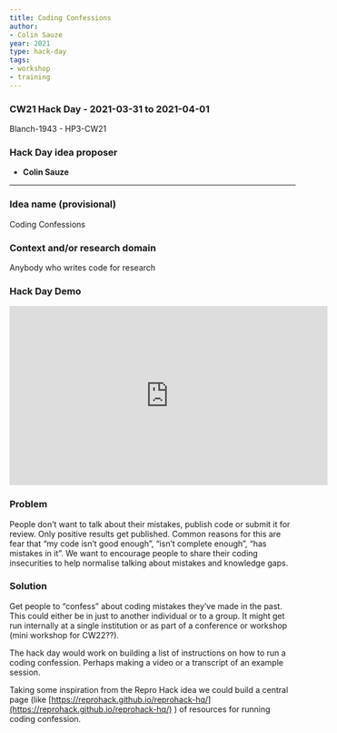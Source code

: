 ```yaml
---
title: Coding Confessions
author:
- Colin Sauze
year: 2021
type: hack-day
tags:
- workshop
- training
---
```


### CW21 Hack Day - 2021-03-31 to 2021-04-01

Blanch-1943 - HP3-CW21

### **Hack Day idea proposer**

* **Colin Sauze**

---


### **Idea name (provisional)**

Coding Confessions

### **Context and/or research domain**

Anybody who writes code for research

### **Hack Day Demo**

<iframe width="560" height="315" src="https://www.youtube.com/embed/oovijJUIKYI" title="YouTube video player" frameborder="0" allow="accelerometer; autoplay; clipboard-write; encrypted-media; gyroscope; picture-in-picture; web-share" allowfullscreen></iframe>


### **Problem**

People don’t want to talk about their mistakes, publish code or submit it for review. Only positive results get published. Common reasons for this are fear that “my code isn’t good enough”, “isn’t complete enough”, “has mistakes in it”. We want to encourage people to share their coding insecurities to help normalise talking about mistakes and knowledge gaps. 


### **Solution**

Get people to “confess” about coding mistakes they’ve made in the past. This could either be in just to another individual or to a group. It might get run internally at a single institution or as part of a conference or workshop (mini workshop for CW22??).

The hack day would work on building a list of instructions on how to run a coding confession. Perhaps making a video or a transcript of an example session. 

Taking some inspiration from the Repro Hack idea we could build a central page (like [https://reprohack.github.io/reprohack-hq/](https://reprohack.github.io/reprohack-hq/) ) of resources for running coding confession.

